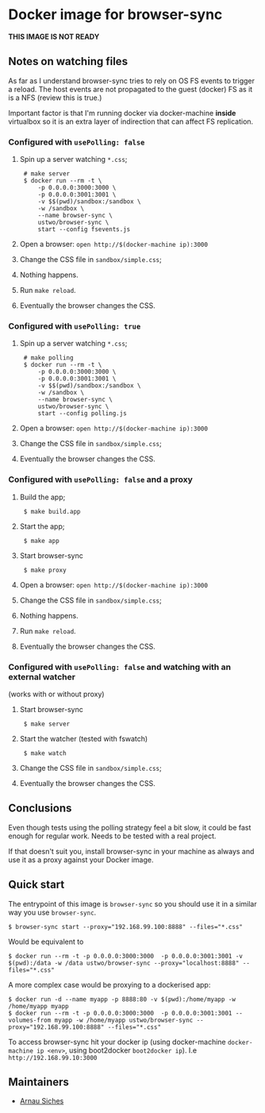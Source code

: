 # Docker image for browser-sync

**THIS IMAGE IS NOT READY**

## Notes on watching files

As far as I understand browser-sync tries to rely on OS FS events to trigger a
reload.  The host events are not propagated to the guest (docker) FS as it is
a NFS (review this is true.)

Important factor is that I'm running docker via docker-machine **inside**
virtualbox so it is an extra layer of indirection that can affect FS replication.

### Configured with `usePolling: false`

1. Spin up a server watching `*.css`;

        # make server
        $ docker run --rm -t \
            -p 0.0.0.0:3000:3000 \
            -p 0.0.0.0:3001:3001 \
            -v $$(pwd)/sandbox:/sandbox \
            -w /sandbox \
            --name browser-sync \
            ustwo/browser-sync \
            start --config fsevents.js

2. Open a browser: `open http://$(docker-machine ip):3000`
3. Change the CSS file in `sandbox/simple.css`;
4. Nothing happens.
5. Run `make reload`.
6. Eventually the browser changes the CSS.


### Configured with `usePolling: true`

1. Spin up a server watching `*.css`;

        # make polling
        $ docker run --rm -t \
            -p 0.0.0.0:3000:3000 \
            -p 0.0.0.0:3001:3001 \
            -v $$(pwd)/sandbox:/sandbox \
            -w /sandbox \
            --name browser-sync \
            ustwo/browser-sync \
            start --config polling.js

2. Open a browser: `open http://$(docker-machine ip):3000`
3. Change the CSS file in `sandbox/simple.css`;
4. Eventually the browser changes the CSS.


### Configured with `usePolling: false` and a proxy

1. Build the app;

        $ make build.app

2. Start the app;

        $ make app

3. Start browser-sync

        $ make proxy

4. Open a browser: `open http://$(docker-machine ip):3000`
5. Change the CSS file in `sandbox/simple.css`;
6. Nothing happens.
7. Run `make reload`.
8. Eventually the browser changes the CSS.


### Configured with `usePolling: false` and watching with an external watcher

(works with or without proxy)

1. Start browser-sync

        $ make server

2. Start the watcher (tested with fswatch)

        $ make watch

3. Change the CSS file in `sandbox/simple.css`;
4. Eventually the browser changes the CSS.



## Conclusions

Even though tests using the polling strategy feel a bit slow, it could be fast
enough for regular work.  Needs to be tested with a real project.

If that doesn't suit you, install browser-sync in your machine as always and
use it as a proxy against your Docker image.


## Quick start

The entrypoint of this image is `browser-sync` so you should use it in a similar way you use `browser-sync`.

    $ browser-sync start --proxy="192.168.99.100:8888" --files="*.css"

Would be equivalent to

    $ docker run --rm -t -p 0.0.0.0:3000:3000  -p 0.0.0.0:3001:3001 -v $(pwd):/data -w /data ustwo/browser-sync --proxy="localhost:8888" --files="*.css"


A more complex case would be proxying to a dockerised app:

    $ docker run -d --name myapp -p 8888:80 -v $(pwd):/home/myapp -w /home/myapp myapp
    $ docker run --rm -t -p 0.0.0.0:3000:3000  -p 0.0.0.0:3001:3001 --volumes-from myapp -w /home/myapp ustwo/browser-sync --proxy="192.168.99.100:8888" --files="*.css"


To access browser-sync hit your docker ip (using docker-machine
`docker-machine ip <env>`, using boot2docker `boot2docker ip`).
I.e `http://192.168.99.10:3000`


## Maintainers

* [Arnau Siches](mailto:arnau@ustwo.com)

